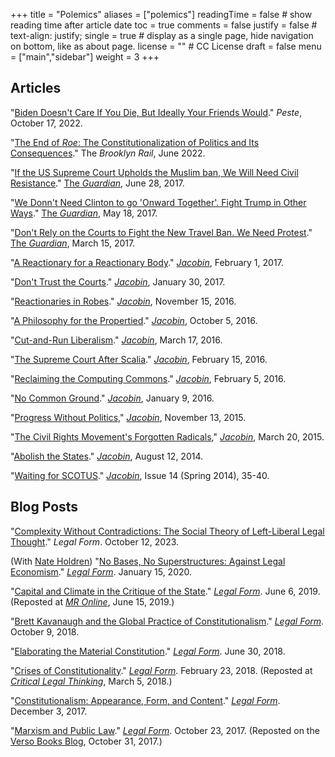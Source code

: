 +++
title = "Polemics"
aliases = ["polemics"]
readingTime = false  # show reading time after article date
toc = true
comments = false
justify = false  # text-align: justify;
single = true  # display as a single page, hide navigation on bottom, like as about page.
license = ""  # CC License
draft = false
menu = ["main","sidebar"]
weight = 3
+++

## Articles

"[Biden Doesn&#39;t Care If You Die, But Ideally Your Friends Would](https://www.pestemag.com/featured-posts/tktk-g8pk6)." _Peste_, October 17, 2022.

"[The End of _Roe_: The Constitutionalization of Politics and Its Consequences](https://brooklynrail.org/2022/05/field-notes/The-End-of-Roe)." The _Brooklyn Rail_, June 2022.

"[If the US Supreme Court Upholds the Muslim ban, We Will Need Civil Resistance](https://www.theguardian.com/commentisfree/2017/jun/28/us-supreme-court-muslim-ban-civil-resistance)." [The _Guardian_](https://www.theguardian.com/commentisfree/2017/jun/28/us-supreme-court-muslim-ban-civil-resistance), June 28, 2017.

"[We Donn&#39;t Need Clinton to go &#39;Onward Together&#39;. Fight Trump in Other Ways](https://www.theguardian.com/commentisfree/2017/may/18/we-dont-need-clinton-to-go-onward-together-fight-trump-in-other-ways)." [The _Guardian_](https://www.theguardian.com/commentisfree/2017/may/18/we-dont-need-clinton-to-go-onward-together-fight-trump-in-other-ways), May 18, 2017.

"[Don&#39;t Rely on the Courts to Fight the New Travel Ban. We Need Protest](https://www.theguardian.com/commentisfree/2017/mar/15/battle-over-new-travel-ban-here-protest)." [The _Guardian_](https://www.theguardian.com/commentisfree/2017/mar/15/battle-over-new-travel-ban-here-protest), March 15, 2017.

"[A Reactionary for a Reactionary Body](https://www.jacobinmag.com/2017/02/trump-gorsuch-supreme-court-nomination-garland/)." [*Jacobin*](https://www.jacobinmag.com/2017/02/trump-gorsuch-supreme-court-nomination-garland/), February 1, 2017.

"[Don&#39;t Trust the Courts](https://www.jacobinmag.com/2017/01/trump-refugee-muslim-ban-airport-protests/)." [*Jacobin*](https://www.jacobinmag.com/2017/01/trump-refugee-muslim-ban-airport-protests/), January 30, 2017.

"[Reactionaries in Robes](https://www.jacobinmag.com/2016/11/donald-trump-antonin-scalia-warren-supreme-court/)." [*Jacobin*](https://www.jacobinmag.com/2016/11/donald-trump-antonin-scalia-warren-supreme-court/), November 15, 2016.

"[A Philosophy for the Propertied](https://www.jacobinmag.com/2016/10/libertarian-liberal-gary-johnson-deliberation/)." [*Jacobin*](https://www.jacobinmag.com/2016/10/libertarian-liberal-gary-johnson-deliberation/), October 5, 2016.

"[Cut-and-Run Liberalism](https://www.jacobinmag.com/2016/03/obama-supreme-court-merrick-scotus-republicans/)." [*Jacobin*](https://www.jacobinmag.com/2016/03/obama-supreme-court-merrick-scotus-republicans/), March 17, 2016.

"[The Supreme Court After Scalia](https://www.jacobinmag.com/2016/02/supreme-court-antonin-scalia-death-nomination-bernie-sanders/)." [*Jacobin*](https://www.jacobinmag.com/2016/02/supreme-court-antonin-scalia-death-nomination-bernie-sanders/), February 15, 2016.

"[Reclaiming the Computing Commons](https://www.jacobinmag.com/2016/02/free-software-movement-richard-stallman-linux-open-source-enclosure/)." [*Jacobin*](https://www.jacobinmag.com/2016/02/free-software-movement-richard-stallman-linux-open-source-enclosure/), February 5, 2016.

"[No Common Ground](https://www.jacobinmag.com/2016/01/oregon-malheur-standoff-militia-ammon-cliven-bundy/)." [*Jacobin*](https://www.jacobinmag.com/2016/01/oregon-malheur-standoff-militia-ammon-cliven-bundy/), January 9, 2016.

"[Progress Without Politics](https://www.jacobinmag.com/2015/11/notorious-rbg-review-supreme-court/)," [*Jacobin*](https://www.jacobinmag.com/2015/11/notorious-rbg-review-supreme-court/), November 13, 2015.

"[The Civil Rights Movement&#39;s Forgotten Radicals](https://www.jacobinmag.com/2015/03/civil-rights-movement-bruce-ackerman/)," [*Jacobin*](https://www.jacobinmag.com/2015/03/civil-rights-movement-bruce-ackerman/), March 20, 2015.

"[Abolish the States](https://www.jacobinmag.com/2014/08/abolish-the-states/)." [*Jacobin*](https://www.jacobinmag.com/2014/08/abolish-the-states/), August 12, 2014.

"[Waiting for SCOTUS](https://www.jacobinmag.com/2014/06/waiting-for-scotus/)." [*Jacobin*](https://www.jacobinmag.com/2014/06/waiting-for-scotus/), Issue 14 (Spring 2014), 35-40.

## Blog Posts

"[Complexity Without Contradictions: The Social Theory of Left-Liberal Legal Thought](https://legalform.blog/2023/10/12/hunter-moyn-lpe-cls/)." *Legal Form*. October 12, 2023.

(With [Nate Holdren](https://www.drake.edu/lps/facultystaff/nateholdren/)) "[No Bases, No Superstructures: Against Legal Economism](https://legalform.blog/2020/01/15/no-bases-no-superstructures-against-legal-economism-nate-holdren-and-rob-hunter/)." [_Legal Form_](https://legalform.blog/2020/01/15/no-bases-no-superstructures-against-legal-economism-nate-holdren-and-rob-hunter/). January 15, 2020.

"[Capital and Climate in the Critique of the State](https://legalform.blog/2019/06/06/capital-and-climate-in-the-critique-of-the-state-rob-hunter/)." [_Legal Form_](https://legalform.blog/2019/06/06/capital-and-climate-in-the-critique-of-the-state-rob-hunter/). June 6, 2019. (Reposted at [_MR Online_](https://mronline.org/2019/06/15/capital-and-climate-in-the-critique-of-the-state/), June 15, 2019.)

"[Brett Kavanaugh and the Global Practice of Constitutionalism](https://legalform.blog/2018/10/09/brett-kavanaugh-and-the-global-practice-of-constitutionalism-rob-hunter/)." [_Legal Form_](https://legalform.blog/2018/10/09/brett-kavanaugh-and-the-global-practice-of-constitutionalism-rob-hunter/). October 9, 2018.

"[Elaborating the Material Constitution](https://legalform.blog/2018/06/30/elaborating-the-material-constitution-a-response-to-marco-goldoni-rob-hunter/)." [_Legal Form_](https://legalform.blog/2018/06/30/elaborating-the-material-constitution-a-response-to-marco-goldoni-rob-hunter/). June 30, 2018.

"[Crises of Constitutionality](https://legalform.blog/2018/02/23/crises-of-constitutionality-rob-hunter/)." [_Legal Form_](https://legalform.blog/2018/02/23/crises-of-constitutionality-rob-hunter/). February 23, 2018. (Reposted at [_Critical Legal Thinking_](http://criticallegalthinking.com/2018/03/05/crises-of-constitutionality/), March 5, 2018.)

"[Constitutionalism: Appearance, Form, and Content](https://legalform.blog/2017/12/03/constitutionalism-appearance-form-and-content-rob-hunter/)." [_Legal Form_](https://legalform.blog/2017/12/03/constitutionalism-appearance-form-and-content-rob-hunter/). December 3, 2017.

"[Marxism and Public Law](https://legalform.blog/2017/10/23/marxism-and-public-law-rob-hunter/)." [_Legal Form_](https://legalform.blog/2017/10/23/marxism-and-public-law-rob-hunter/). October 23, 2017. (Reposted on the [Verso Books Blog](https://www.versobooks.com/blogs/3462-marxism-and-public-law), October 31, 2017.)
